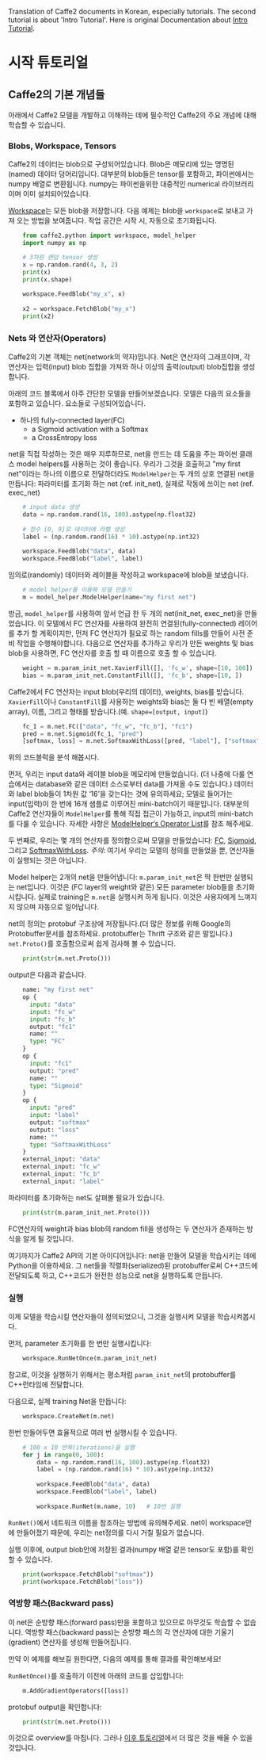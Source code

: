 Translation of Caffe2 documents in Korean, especially tutorials. The second tutorial is about 'Intro Tutorial'. Here is original Documentation about [Intro Tutorial](https://caffe2.ai/docs/intro-tutorial.html).



# 시작 튜토리얼

## Caffe2의 기본 개념들

아래에서 Caffe2 모델을 개발하고 이해하는 데에 필수적인 Caffe2의 주요 개념에 대해 학습할 수 있습니다. 

### Blobs, Workspace, Tensors

Caffe2의 데이터는 blob으로 구성되어있습니다. Blob은 메모리에 있는 명명된(named) 데이터 덩어리입니다. 대부분의 blob들은 tensor를 포함하고, 파이썬에서는 numpy 배열로 변환됩니다. numpy는 파이썬을위한 대중적인 numerical 라이브러리이며 이미 설치되어있습니다.

[Workspace](https://caffe2.ai/docs/workspace.html)는 모든 blob을 저장합니다. 다음 예제는 blob을 `workspace`로 보내고 가져 오는 방법을 보여줍니다. 작업 공간은 시작 시, 자동으로 초기화됩니다.

```python
    from caffe2.python import workspace, model_helper
    import numpy as np

    # 3차원 랜덤 tensor 생성
    x = np.random.rand(4, 3, 2)
    print(x)
    print(x.shape)
    
    workspace.FeedBlob("my_x", x)
    
    x2 = workspace.FetchBlob("my_x")
    print(x2)
```


### Nets 와 연산자(Operators)
Caffe2의 기본 객체는 net(network의 약자)입니다. Net은 연산자의 그래프이며, 각 연산자는 입력(input) blob 집합을 가져와 하나 이상의 출력(output) blob집합을 생성합니다. 

아래의 코드 블록에서 아주 간단한 모델을 만들어보겠습니다. 모델은 다음의 요소들을 포함하고 있습니다. 요소들로 구성되어있습니다.

- 하나의 fully-connected layer(FC)
  - a Sigmoid activation with a Softmax
  - a CrossEntropy loss

net을 직접 작성하는 것은 매우 지루하므로, net을 만드는 데 도움을 주는 파이썬 클래스 model helpers를 사용하는 것이 좋습니다. 우리가 그것을 호출하고 "my first net"이라는 하나의 이름으로 전달하더라도 `ModelHelper`는 두 개의 상호 연결된 net을 만듭니다: 파라미터를 초기화 하는 net (ref. init_net), 실제로 작동에 쓰이는 net (ref. exec_net)

```python
    # input data 생성
    data = np.random.rand(16, 100).astype(np.float32)
    
    # 정수 [0, 9]로 데이터에 라벨 생성
    label = (np.random.rand(16) * 10).astype(np.int32)
    
    workspace.FeedBlob("data", data)
    workspace.FeedBlob("label", label)
```

임의로(randomly) 데이터와 레이블을 작성하고 workspace에 blob을 보냈습니다.

```python
    # model helper를 이용해 모델 만들기
    m = model_helper.ModelHelper(name="my first net")
```


방금, `model_helper`를 사용하여 앞서 언급 한 두 개의 net(init_net, exec_net)을 만들었습니다. 이 모델에서 FC 연산자를 사용하여 완전히 연결된(fully-connected) 레이어를 추가 할 계획이지만, 먼저 FC 연산자가 필요로 하는 random fills를 만들어 사전 준비 작업을 수행해야합니다. 다음으로 연산자를 추가하고 우리가 만든 weights 및 bias blob을 사용하면, FC 연산자를 호출 할 때 이름으로 호출 할 수 있습니다.

```python
    weight = m.param_init_net.XavierFill([], 'fc_w', shape=[10, 100])
    bias = m.param_init_net.ConstantFill([], 'fc_b', shape=[10, ])
```


Caffe2에서 FC 연산자는 input blob(우리의 데이터), weights, bias를 받습니다. `XavierFill`이나 `ConstantFill`를 사용하는 weights와 bias는 둘 다 빈 배열(empty array), 이름, 그리고 형태를 받습니다.(예. `shape=[output, input]`)

```python
    fc_1 = m.net.FC(["data", "fc_w", "fc_b"], "fc1")    
    pred = m.net.Sigmoid(fc_1, "pred")
    [softmax, loss] = m.net.SoftmaxWithLoss([pred, "label"], ["softmax", "loss"])
```

위의 코드블럭을 분석 해봅시다.

먼저, 우리는 input data와 레이블 blob을 메모리에 만들었습니다. (더 나중에 다룰 연습에서는 database와 같은 데이터 소스로부터 data를 가져올 수도 있습니다.) 데이터와 label blob들이 1차원 값 ‘16’을 갖는다는 것에 유의하세요; 모델로 들어가는 input(입력)이 한 번에 16개 샘플로 이루어진 mini-batch이기 때문입니다. 대부분의 Caffe2 연산자들이 `ModelHelper`를 통해 직접 접근이 가능하고, input의 mini-batch를 다룰 수 있습니다. 자세한 사항은 [ModelHelper‘s Operator List](https://caffe2.ai/docs/workspace.html#cnnmodelhelper)를 참조 해주세요.

두 번째로, 우리는 몇 개의 연산자를 정의함으로써 모델을 만들었습니다: [FC](https://caffe2.ai/docs/operators-catalogue.html#fc), [Sigmoid](https://caffe2.ai/docs/operators-catalogue.html#sigmoidgradient), 그리고 [SoftmaxWithLoss](https://caffe2.ai/docs/operators-catalogue.html#softmaxwithloss). _주의_: 여기서 우리는 모델의 정의를 만들었을 뿐, 연산자들이 실행되는 것은 아닙니다.

Model helper는 2개의 net을 만들어냅니다: `m.param_init_net`은 딱 한번만 실행되는 net입니다. 이것은 (FC layer의 weight와 같은) 모든 parameter blob들을 초기화시킵니다. 실제로 training은 `m.net`을 실행시켜 하게 됩니다. 이것은 사용자에게 느껴지지 않으며 자동으로 일어납니다. 

net의 정의는 protobuf 구조상에 저장됩니다.(더 많은 정보를 위해 Google의 Protobuffer문서를 참조하세요. protobuffer는 Thrift 구조와 같은 말입니다.) `net.Proto()`를 호출함으로써 쉽게 검사해 볼 수 있습니다. 

```python
    print(str(m.net.Proto()))
```


output은 다음과 같습니다.

```python
    name: "my first net"
    op {
      input: "data"
      input: "fc_w"
      input: "fc_b"
      output: "fc1"
      name: ""
      type: "FC"
    }
    op {
      input: "fc1"
      output: "pred"
      name: ""
      type: "Sigmoid"
    }
    op {
      input: "pred"
      input: "label"
      output: "softmax"
      output: "loss"
      name: ""
      type: "SoftmaxWithLoss"
    }
    external_input: "data"
    external_input: "fc_w"
    external_input: "fc_b"
    external_input: "label"
```

파라미터를 초기화하는 net도 살펴볼 필요가 있습니다.

```python
    print(str(m.param_init_net.Proto()))
```

FC연산자의 weight과 bias blob의 random fill을 생성하는 두 연산자가 존재하는 방식을 알게 될 것입니다. 


여기까지가 Caffe2 API의 기본 아이디어입니다: net을 만들어 모델을 학습시키는 데에 Python을 이용하세요. 그 net들을 직렬화(serialized)된 protobuffer로써 C++코드에 전달되도록 하고, C++코드가 완전한 성능으로 net을 실행하도록 만듭니다.


### 실행

이제 모델을 학습시킬 연산자들이 정의되었으니, 그것을 실행시켜 모델을 학습시켜봅시다.

먼저, parameter 초기화를 한 번만 실행시킵니다:

```python
    workspace.RunNetOnce(m.param_init_net)
```

참고로, 이것을 실행하기 위해서는 평소처럼 `param_init_net`의 protobuffer를 C++런타임에 전달합니다.


다음으로, 실제 training Net을 만듭니다:

```python
    workspace.CreateNet(m.net)
```

한번 만들어두면 효율적으로 여러 번 실행시킬 수 있습니다.

```python
    # 100 x 10 반복(iterations)을 실행
    for j in range(0, 100):
        data = np.random.rand(16, 100).astype(np.float32)
        label = (np.random.rand(16) * 10).astype(np.int32)
    
        workspace.FeedBlob("data", data)
        workspace.FeedBlob("label", label)
    
        workspace.RunNet(m.name, 10)   # 10번 실행
```

`RunNet()`에서 네트워크 이름을 참조하는 방법에 유의해주세요. net이 workspace안에 만들어졌기 때문에, 우리는 net정의를 다시 거칠 필요가 없습니다.

실행 이후에, output blob안에 저장된 결과(numpy 배열 같은 tensor도 포함)를 확인 할 수 있습니다.

```python
    print(workspace.FetchBlob("softmax"))
    print(workspace.FetchBlob("loss"))
```


### 역방향 패스(Backward pass)

이 net은 순방향 패스(forward pass)만을 포함하고 있으므로 아무것도 학습할 수 없습니다. 역방향 패스(backward pass)는 순방향 패스의 각 연산자에 대한 기울기(gradient) 연산자를 생성해 만들어집니다. 

만약 이 예제를 해보길 원한다면, 다음의 예제를 통해 결과를 확인해보세요!

`RunNetOnce()`를 호출하기 이전에 아래의 코드를 삽입합니다:

```python
    m.AddGradientOperators([loss])
```

protobuf output을 확인합니다:

```python
    print(str(m.net.Proto()))
```

이것으로 overview를 마칩니다. 그러나 [이후 튜토리얼](https://caffe2.ai/docs/tutorials.html)에서 더 많은 것을 배울 수 있을 것입니다.

